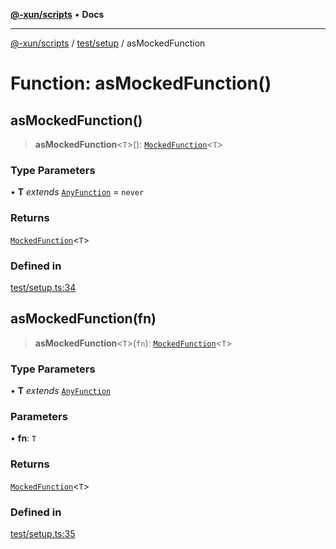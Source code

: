 [**@-xun/scripts**](../../../README.md) • **Docs**

***

[@-xun/scripts](../../../README.md) / [test/setup](../README.md) / asMockedFunction

# Function: asMockedFunction()

## asMockedFunction()

> **asMockedFunction**\<`T`\>(): [`MockedFunction`](../../../types/jest.patched/namespaces/jest/type-aliases/MockedFunction.md)\<`T`\>

### Type Parameters

• **T** *extends* [`AnyFunction`](../type-aliases/AnyFunction.md) = `never`

### Returns

[`MockedFunction`](../../../types/jest.patched/namespaces/jest/type-aliases/MockedFunction.md)\<`T`\>

### Defined in

[test/setup.ts:34](https://github.com/Xunnamius/xscripts/blob/dab28cbd16e1a8b65bb5fd311af787e2401e7d30/test/setup.ts#L34)

## asMockedFunction(fn)

> **asMockedFunction**\<`T`\>(`fn`): [`MockedFunction`](../../../types/jest.patched/namespaces/jest/type-aliases/MockedFunction.md)\<`T`\>

### Type Parameters

• **T** *extends* [`AnyFunction`](../type-aliases/AnyFunction.md)

### Parameters

• **fn**: `T`

### Returns

[`MockedFunction`](../../../types/jest.patched/namespaces/jest/type-aliases/MockedFunction.md)\<`T`\>

### Defined in

[test/setup.ts:35](https://github.com/Xunnamius/xscripts/blob/dab28cbd16e1a8b65bb5fd311af787e2401e7d30/test/setup.ts#L35)
